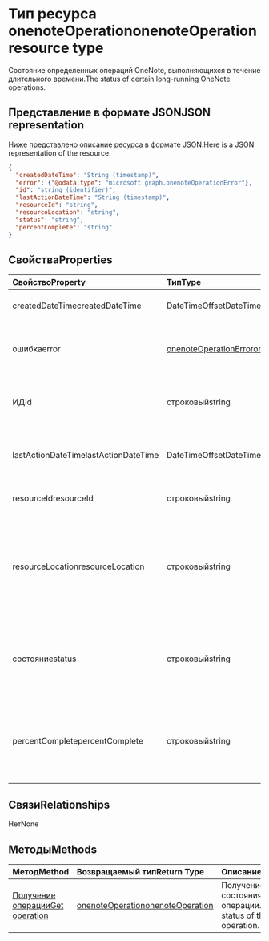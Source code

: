 # <a name="onenoteoperation-resource-type"></a><span data-ttu-id="73293-101">Тип ресурса onenoteOperation</span><span class="sxs-lookup"><span data-stu-id="73293-101">onenoteOperation resource type</span></span>

<span data-ttu-id="73293-102">Состояние определенных операций OneNote, выполняющихся в течение длительного времени.</span><span class="sxs-lookup"><span data-stu-id="73293-102">The status of certain long-running OneNote operations.</span></span>

## <a name="json-representation"></a><span data-ttu-id="73293-103">Представление в формате JSON</span><span class="sxs-lookup"><span data-stu-id="73293-103">JSON representation</span></span>

<span data-ttu-id="73293-104">Ниже представлено описание ресурса в формате JSON.</span><span class="sxs-lookup"><span data-stu-id="73293-104">Here is a JSON representation of the resource.</span></span>

<!--{
  "blockType": "resource",
  "optionalProperties": [],
  "baseType": "microsoft.graph.operation",
  "@odata.type": "microsoft.graph.onenoteOperation"
}-->

```json
{
  "createdDateTime": "String (timestamp)",
  "error": {"@odata.type": "microsoft.graph.onenoteOperationError"},
  "id": "string (identifier)",
  "lastActionDateTime": "String (timestamp)",
  "resourceId": "string",
  "resourceLocation": "string",
  "status": "string",
  "percentComplete": "string"
}

```
## <a name="properties"></a><span data-ttu-id="73293-105">Свойства</span><span class="sxs-lookup"><span data-stu-id="73293-105">Properties</span></span>
| <span data-ttu-id="73293-106">Свойство</span><span class="sxs-lookup"><span data-stu-id="73293-106">Property</span></span>     | <span data-ttu-id="73293-107">Тип</span><span class="sxs-lookup"><span data-stu-id="73293-107">Type</span></span>   |<span data-ttu-id="73293-108">Описание</span><span class="sxs-lookup"><span data-stu-id="73293-108">Description</span></span>|
|:---------------|:--------|:----------|
|<span data-ttu-id="73293-109">createdDateTime</span><span class="sxs-lookup"><span data-stu-id="73293-109">createdDateTime</span></span>| <span data-ttu-id="73293-110">DateTimeOffset</span><span class="sxs-lookup"><span data-stu-id="73293-110">DateTimeOffset</span></span> |<span data-ttu-id="73293-111">Время начала операции.</span><span class="sxs-lookup"><span data-stu-id="73293-111">The start time of the operation.</span></span>|
|<span data-ttu-id="73293-112">ошибка</span><span class="sxs-lookup"><span data-stu-id="73293-112">error</span></span>|[<span data-ttu-id="73293-113">onenoteOperationError</span><span class="sxs-lookup"><span data-stu-id="73293-113">onenoteOperationError</span></span>](onenoteoperationerror.md)|<span data-ttu-id="73293-114">Ошибка при выполнении операции.</span><span class="sxs-lookup"><span data-stu-id="73293-114">The error returned by the operation.</span></span>|
|<span data-ttu-id="73293-115">ИД</span><span class="sxs-lookup"><span data-stu-id="73293-115">id</span></span>|<span data-ttu-id="73293-116">строковый</span><span class="sxs-lookup"><span data-stu-id="73293-116">string</span></span>|<span data-ttu-id="73293-117">Идентификатор операции. Только для чтения.</span><span class="sxs-lookup"><span data-stu-id="73293-117">The operation id. Read-only.</span></span>|
|<span data-ttu-id="73293-118">lastActionDateTime</span><span class="sxs-lookup"><span data-stu-id="73293-118">lastActionDateTime</span></span>| <span data-ttu-id="73293-119">DateTimeOffset</span><span class="sxs-lookup"><span data-stu-id="73293-119">DateTimeOffset</span></span> |<span data-ttu-id="73293-120">Время последнего действия операции.</span><span class="sxs-lookup"><span data-stu-id="73293-120">The time of the last action of the operation.</span></span>|
|<span data-ttu-id="73293-121">resourceId</span><span class="sxs-lookup"><span data-stu-id="73293-121">resourceId</span></span>|<span data-ttu-id="73293-122">строковый</span><span class="sxs-lookup"><span data-stu-id="73293-122">string</span></span>|<span data-ttu-id="73293-123">Идентификатор ресурса.</span><span class="sxs-lookup"><span data-stu-id="73293-123">The resource id.</span></span>|
|<span data-ttu-id="73293-124">resourceLocation</span><span class="sxs-lookup"><span data-stu-id="73293-124">resourceLocation</span></span>|<span data-ttu-id="73293-125">строковый</span><span class="sxs-lookup"><span data-stu-id="73293-125">string</span></span>|<span data-ttu-id="73293-p101">URI ресурса для объекта. Например, URI ресурса для скопированной страницы или раздела.</span><span class="sxs-lookup"><span data-stu-id="73293-p101">The resource URI for the object. For example, the resource URI for a copied page or section.</span></span> |
|<span data-ttu-id="73293-128">состояние</span><span class="sxs-lookup"><span data-stu-id="73293-128">status</span></span>|<span data-ttu-id="73293-129">строковый</span><span class="sxs-lookup"><span data-stu-id="73293-129">string</span></span>|<span data-ttu-id="73293-130">Текущее состояние операции: `notstarted`, `running`, `completed`, `failed`. `failed`</span><span class="sxs-lookup"><span data-stu-id="73293-130">The current status of the operation: `notstarted`, `running`, `completed`, `failed`</span></span> |
|<span data-ttu-id="73293-131">percentComplete</span><span class="sxs-lookup"><span data-stu-id="73293-131">percentComplete</span></span>|<span data-ttu-id="73293-132">строковый</span><span class="sxs-lookup"><span data-stu-id="73293-132">string</span></span>|<span data-ttu-id="73293-133">Процент завершения операции, если операция в состоянии `running`.</span><span class="sxs-lookup"><span data-stu-id="73293-133">The operation percent complete if the operation is still in `running` status</span></span>

## <a name="relationships"></a><span data-ttu-id="73293-134">Связи</span><span class="sxs-lookup"><span data-stu-id="73293-134">Relationships</span></span>
<span data-ttu-id="73293-135">Нет</span><span class="sxs-lookup"><span data-stu-id="73293-135">None</span></span>


## <a name="methods"></a><span data-ttu-id="73293-136">Методы</span><span class="sxs-lookup"><span data-stu-id="73293-136">Methods</span></span>

| <span data-ttu-id="73293-137">Метод</span><span class="sxs-lookup"><span data-stu-id="73293-137">Method</span></span>           | <span data-ttu-id="73293-138">Возвращаемый тип</span><span class="sxs-lookup"><span data-stu-id="73293-138">Return Type</span></span>    |<span data-ttu-id="73293-139">Описание</span><span class="sxs-lookup"><span data-stu-id="73293-139">Description</span></span>|
|:---------------|:--------|:----------|
|[<span data-ttu-id="73293-140">Получение операции</span><span class="sxs-lookup"><span data-stu-id="73293-140">Get operation</span></span>](../api/onenoteoperation_get.md) | [<span data-ttu-id="73293-141">onenoteOperation</span><span class="sxs-lookup"><span data-stu-id="73293-141">onenoteOperation</span></span>](onenoteoperation.md) |<span data-ttu-id="73293-142">Получение состояния операции.</span><span class="sxs-lookup"><span data-stu-id="73293-142">Get the status of the operation.</span></span> |

<!-- uuid: 8fcb5dbc-d5aa-4681-8e31-b001d5168d79
2015-10-25 14:57:30 UTC -->
<!-- {
  "type": "#page.annotation",
  "description": "onenoteOperation resource",
  "keywords": "",
  "section": "documentation",
  "tocPath": ""
}-->
